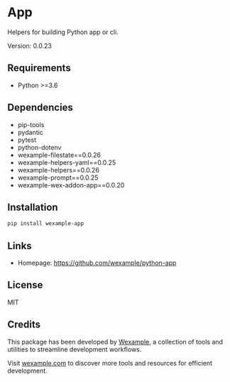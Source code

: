 # App

Helpers for building Python app or cli.

Version: 0.0.23

## Requirements

- Python >=3.6

## Dependencies

- pip-tools
- pydantic
- pytest
- python-dotenv
- wexample-filestate==0.0.26
- wexample-helpers-yaml==0.0.25
- wexample-helpers==0.0.26
- wexample-prompt==0.0.25
- wexample-wex-addon-app==0.0.20

## Installation

```bash
pip install wexample-app
```

## Links

- Homepage: https://github.com/wexample/python-app

## License

MIT
## Credits

This package has been developed by [Wexample](https://wexample.com), a collection of tools and utilities to streamline development workflows.

Visit [wexample.com](https://wexample.com) to discover more tools and resources for efficient development.
